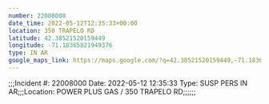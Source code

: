 ```yaml
---
number: 22008000
date_time: 2022-05-12T12:35:33+00:00
location: 350 TRAPELO RD
latitude: 42.38521520159449
longitude: -71.18365821949376
type: IN AR
google_maps_link: https://maps.google.com/?q=42.38521520159449,-71.18365821949376
---
```


;;;Incident #: 22008000   Date: 2022-05-12 12:35:33   Type: SUSP PERS IN AR;;;Location: POWER PLUS GAS / 350 TRAPELO RD;;;;;;
